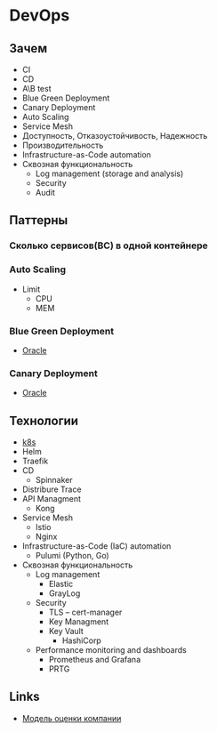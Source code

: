 # DevOps

## Зачем

- CI
- CD
- A\B test
- Blue Green Deployment
- Canary Deployment
- Auto Scaling
- Service Mesh
- Доступность, Отказоустойчивость, Надежность
- Производительность
- Infrastructure-as-Code automation
- Сквозная функциональность
  - Log management (storage and analysis) 
  - Security
  - Audit


## Паттерны

### Сколько сервисов(BC) в одной контейнере

### Auto Scaling

- Limit 
  - CPU
  - MEM 

### Blue Green Deployment

- [Oracle](https://docs.oracle.com/en/solutions/mod-app-deploy-strategies-oci/index.html#GUID-2207DEDA-718D-4264-B851-144EBF0E57CF)

### Canary Deployment

- [Oracle](https://docs.oracle.com/en/solutions/mod-app-deploy-strategies-oci/index.html#GUID-2207DEDA-718D-4264-B851-144EBF0E57CF)

## Технологии

- [k8s](technology/k8s.md)
- Helm
- Traefik 
- CD
  - Spinnaker 
- Distribure Trace
- API Managment
  - Kong
- Service Mesh
  - Istio
  - Nginx
- Infrastructure-as-Code (IaC) automation 
  - Pulumi (Python, Go) 
- Сквозная функциональность
  - Log management 
    - Elastic
    - GrayLog
  - Security
    - TLS – cert-manager
    - Key Managment
    - Key Vault
      - HashiCorp
  - Performance monitoring and dashboards 
    - Prometheus and Grafana
    - PRTG

## Links
- [Модель оценки компании](http://agilemindset.ru/%d0%bc%d0%be%d0%b4%d0%b5%d0%bb%d1%8c-%d0%be%d1%86%d0%b5%d0%bd%d0%ba%d0%b8-%d0%ba%d0%be%d0%bc%d0%bf%d0%b5%d1%82%d0%b5%d0%bd%d1%86%d0%b8%d0%b9-devops-%d0%b2-miro/)
